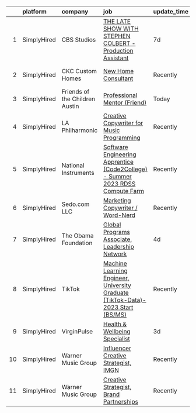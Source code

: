 

|    | platform    | company                        | job                                                                                                                                                                                               | update_time   | location                      |
|---:|:------------|:-------------------------------|:--------------------------------------------------------------------------------------------------------------------------------------------------------------------------------------------------|:--------------|:------------------------------|
|  1 | SimplyHired | CBS Studios                    | [THE LATE SHOW WITH STEPHEN COLBERT - Production Assistant](https://www.simplyhired.com/job/n8XsCvYIJJ9nluXJBTGJDUTiYPF1bahm8upwULzifyM9bhkJatPd-g?q=creative+programming)                        | 7d            | New York, NY                  |
|  2 | SimplyHired | CKC Custom Homes               | [New Home Consultant](https://www.simplyhired.com/job/SMCH0MlrPXuvZKtid7T9X017VMSbgJTQn88wpKWDTOzF91wBbn6v2A?q=creative+programming)                                                              | Recently      | San Antonio, TX               |
|  3 | SimplyHired | Friends of the Children Austin | [Professional Mentor (Friend)](https://www.simplyhired.com/job/Fq8irlRMIuf00UJHrRr9TgUarm7JZxwrc68U_JePV0rICQVEgXJn1w?q=creative+programming)                                                     | Today         | Austin, TX                    |
|  4 | SimplyHired | LA Philharmonic                | [Creative Copywriter for Music Programming](https://www.simplyhired.com/job/5YYXrbcmvA40DjJFeQO5R2YwG_TFZCoHc6v0s0Zy5fN_7NU6O3HrPQ?q=creative+programming)                                        | Recently      | Los Angeles, CA               |
|  5 | SimplyHired | National Instruments           | [Software Engineering Apprentice (Code2College) - Summer 2023 RDSS Compute Farm](https://www.simplyhired.com/job/VrfCGoelgDjDqSiLS_oPNZ7hC1m9wLcy7KmzKWEN7YkQGzH_SD4l-Q?q=creative+programming)   | Recently      | Austin, TX                    |
|  6 | SimplyHired | Sedo.com LLC                   | [Marketing Copywriter / Word-Nerd](https://www.simplyhired.com/job/LZP_Ovcp4e5v6ByHyZJQMsFjQoGnwD42FevH03biFKuDa57D0y27mw?q=creative+programming)                                                 | Recently      | Boston, MA                    |
|  7 | SimplyHired | The Obama Foundation           | [Global Programs Associate, Leadership Network](https://www.simplyhired.com/job/f8DKz5w6KTQ2cE4EEQiPfC_qH9tt50UgzPbLYr4frdjO1100_SMNHw?q=creative+programming)                                    | 4d            | Chicago, IL                   |
|  8 | SimplyHired | TikTok                         | [Machine Learning Engineer, University Graduate (TikTok-Data)- 2023 Start (BS/MS)](https://www.simplyhired.com/job/u_GbXbtQmoIGZwKeuaviwAAK9Jczt-KBVT4T_p5Hh6tqNdopHyMnug?q=creative+programming) | Recently      | Mountain View, CA +1 location |
|  9 | SimplyHired | VirginPulse                    | [Health & Wellbeing Specialist](https://www.simplyhired.com/job/TrCZBvYnZWglUbe8x_iLOPHPQBJsjNyBFhX8zSa2-T3wNVOtyMCNHQ?q=creative+programming)                                                    | 3d            | Remote                        |
| 10 | SimplyHired | Warner Music Group             | [Influencer Creative Strategist, IMGN](https://www.simplyhired.com/job/dfEwDugX30Mw40Dl5ISKebg78y2UXslHkbU2cDT3-zAHRcW7jYMjbw?q=creative+programming)                                             | Recently      | New York, NY                  |
| 11 | SimplyHired | Warner Music Group             | [Creative Strategist, Brand Partnerships](https://www.simplyhired.com/job/U4FkmN5thMZWrNUt67f7oc-RWLCdfNAiNz0z0K8-7gafXL2bCzP1pA?q=creative+programming)                                          | Recently      | New York, NY                  |
